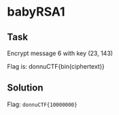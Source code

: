 # babyRSA1

## Task
Encrypt message 6 with key (23, 143)

Flag is: donnuCTF{bin(ciphertext)}

## Solution

Flag: `donnuCTF{10000000}`

